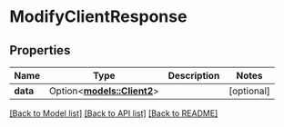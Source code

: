 # ModifyClientResponse

## Properties

Name | Type | Description | Notes
------------ | ------------- | ------------- | -------------
**data** | Option<[**models::Client2**](Client_2.md)> |  | [optional]

[[Back to Model list]](../README.md#documentation-for-models) [[Back to API list]](../README.md#documentation-for-api-endpoints) [[Back to README]](../README.md)


